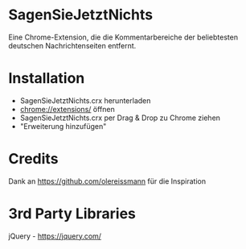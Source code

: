 # SagenSieJetztNichts
Eine Chrome-Extension, die die Kommentarbereiche der beliebtesten deutschen Nachrichtenseiten entfernt.

# Installation
- SagenSieJetztNichts.crx herunterladen 
- [chrome://extensions/](chrome://extensions/) öffnen
- SagenSieJetztNichts.crx per Drag & Drop zu Chrome ziehen
- "Erweiterung hinzufügen"

# Credits
Dank an https://github.com/olereissmann für die Inspiration

# 3rd Party Libraries
jQuery - https://jquery.com/